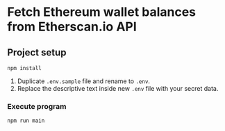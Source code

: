 # Fetch Ethereum wallet balances from Etherscan.io API

## Project setup
```
npm install
```

1. Duplicate `.env.sample` file and rename to `.env`. 
2. Replace the descriptive text inside new `.env` file with your secret data.

### Execute program
```
npm run main
```
